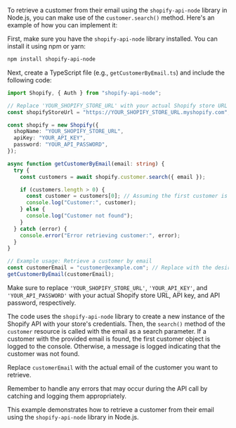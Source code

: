 To retrieve a customer from their email using the `shopify-api-node` library in Node.js, you can make use of the `customer.search()` method. Here's an example of how you can implement it:

First, make sure you have the `shopify-api-node` library installed. You can install it using npm or yarn:

```bash
npm install shopify-api-node
```

Next, create a TypeScript file (e.g., `getCustomerByEmail.ts`) and include the following code:

```typescript
import Shopify, { Auth } from "shopify-api-node";

// Replace 'YOUR_SHOPIFY_STORE_URL' with your actual Shopify store URL
const shopifyStoreUrl = "https://YOUR_SHOPIFY_STORE_URL.myshopify.com";

const shopify = new Shopify({
  shopName: "YOUR_SHOPIFY_STORE_URL",
  apiKey: "YOUR_API_KEY",
  password: "YOUR_API_PASSWORD",
});

async function getCustomerByEmail(email: string) {
  try {
    const customers = await shopify.customer.search({ email });

    if (customers.length > 0) {
      const customer = customers[0]; // Assuming the first customer is the desired one
      console.log("Customer:", customer);
    } else {
      console.log("Customer not found");
    }
  } catch (error) {
    console.error("Error retrieving customer:", error);
  }
}

// Example usage: Retrieve a customer by email
const customerEmail = "customer@example.com"; // Replace with the desired customer's email
getCustomerByEmail(customerEmail);
```

Make sure to replace `'YOUR_SHOPIFY_STORE_URL'`, `'YOUR_API_KEY'`, and `'YOUR_API_PASSWORD'` with your actual Shopify store URL, API key, and API password, respectively.

The code uses the `shopify-api-node` library to create a new instance of the Shopify API with your store's credentials. Then, the `search()` method of the `customer` resource is called with the email as a search parameter. If a customer with the provided email is found, the first customer object is logged to the console. Otherwise, a message is logged indicating that the customer was not found.

Replace `customerEmail` with the actual email of the customer you want to retrieve.

Remember to handle any errors that may occur during the API call by catching and logging them appropriately.

This example demonstrates how to retrieve a customer from their email using the `shopify-api-node` library in Node.js.
